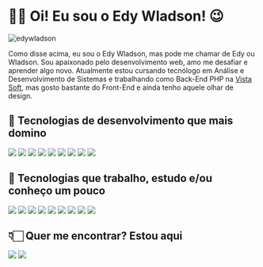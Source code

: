# 🖖🏻 Oi! Eu sou o Edy Wladson! 😉
<p align="left"> 
  <img src="https://komarev.com/ghpvc/?username=edywladson" alt="edywladson" /> 
</p>

Como disse acima, eu sou o Edy Wladson, mas pode me chamar de Edy ou Wladson. Sou apaixonado pelo desenvolvimento web, amo me desafiar e aprender algo novo. Atualmente estou cursando tecnólogo em Análise e Desenvolvimento de Sistemas e trabalhando como Back-End PHP na [Vista Soft](https://www.vistasoft.com.br), mas gosto bastante do Front-End e ainda tenho aquele olhar de design. 

## 🧐 Tecnologias de desenvolvimento que mais domino

<img src="https://img.shields.io/static/v1?label=&message=html5&fontColor=black&color=E34F26&style=for-the-badge&logo=html5&logoColor=white"/> <img src="https://img.shields.io/static/v1?label=&message=css3&fontColor=black&color=2965f1&style=for-the-badge&logo=css3&logoColor=white"/> <img src="https://img.shields.io/static/v1?label=&message=PHP&fontColor=black&color=6A5ACD&style=for-the-badge&logo=php&logoColor=white"/> <img src="https://img.shields.io/static/v1?label=&message=javascript&fontColor=black&color=FFD700&style=for-the-badge&logo=javascript&logoColor=black"/> <img src="https://img.shields.io/static/v1?label=&message=jquery&fontColor=black&color=007acc&style=for-the-badge&logo=jquery&logoColor=white"/> <img src="https://img.shields.io/static/v1?label=&message=json&fontColor=black&color=5e5c5c&style=for-the-badge&logo=json&logoColor=white"/> <img src="https://img.shields.io/static/v1?label=&message=mysql&fontColor=black&color=00000f&style=for-the-badge&logo=mysql&logoColor=white"/> <img src="https://img.shields.io/static/v1?label=&message=git&fontColor=black&color=f05032&style=for-the-badge&logo=git&logoColor=white"/> <img src="https://img.shields.io/static/v1?label=&message=bootstrap&fontColor=black&color=8313f2&style=for-the-badge&logo=bootstrap&logoColor=white"/>

## 📖 Tecnologias que trabalho, estudo e/ou conheço um pouco

<img src="https://img.shields.io/static/v1?label=&message=laravel&fontColor=black&color=e3382b&style=for-the-badge&logo=laravel&logoColor=white"/> <img src="https://img.shields.io/static/v1?label=&message=vue.js&fontColor=black&color=35495e&style=for-the-badge&logo=vue.js"/> <img src="https://img.shields.io/static/v1?label=&message=angular&fontColor=black&color=d2002f&style=for-the-badge&logo=angular&logoColor=white"/> <img src="https://img.shields.io/static/v1?label=&message=typescript&fontColor=black&color=0077b5&style=for-the-badge&logo=typescript&logoColor=white"/> <img src="https://img.shields.io/static/v1?label=&message=docker&fontColor=black&color=2ca5e0&style=for-the-badge&logo=docker&logoColor=white"/> <img src="https://img.shields.io/static/v1?label=&message=markdown&fontColor=black&color=000000&style=for-the-badge&logo=markdown&logoColor=white"/> <img src="https://img.shields.io/static/v1?label=&message=java&fontColor=black&color=dc2c2d&style=for-the-badge&logo=java&logoColor=white"/> <img src="https://img.shields.io/static/v1?label=&message=postgresql&fontColor=black&color=2f5b8b&style=for-the-badge&logo=postgresql&logoColor=white"/> <img src="https://img.shields.io/static/v1?label=&message=npm&fontColor=black&color=bf3535&style=for-the-badge&logo=npm&logoColor=white"/> 

<!-- ## 📊 Minhas estatísticas 

<p align="left">
<img src="https://github-readme-stats.vercel.app/api?username=edywladson&show_icons=true&hide=issues&theme=radical" alt="edywladson"/>
 <img src="https://github-readme-stats.vercel.app/api/top-langs/?username=edywladson&layout=compact&theme=radical" alt="edywladson"/>
</p> -->

## 👇🏻 Quer me encontrar? Estou aqui

[<img src="https://img.shields.io/static/v1?label=&message=gmail&fontColor=black&color=de4032&style=for-the-badge&logo=gmail&logoColor=white"/>](mailto:edywladson@gmail.com) [<img src="https://img.shields.io/static/v1?label=&message=linkedin&fontColor=black&color=0077b5&style=for-the-badge&logo=linkedin&logoColor=white"/>](https://www.linkedin.com/in/edywladson/)
